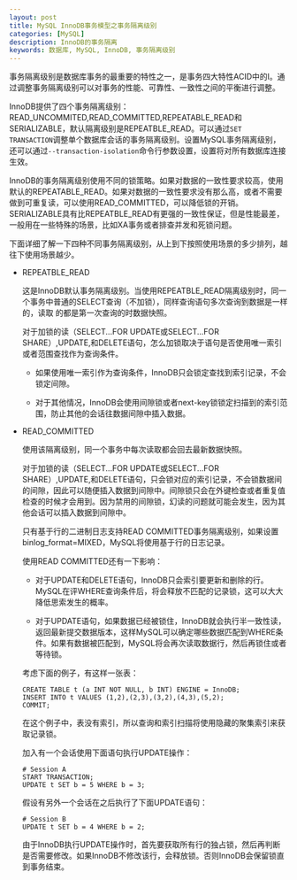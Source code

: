 ```yaml
---
layout: post
title: MySQL InnoDB事务模型之事务隔离级别
categories: [MySQL]
description: InnoDB的事务隔离
keywords: 数据库, MySQL, InnoDB, 事务隔离级别
---
```


事务隔离级别是数据库事务的最重要的特性之一，是事务四大特性ACID中的I。通过调整事务隔离级别可以对事务的性能、可靠性、一致性之间的平衡进行调整。

InnoDB提供了四个事务隔离级别：READ_UNCOMMITED,READ_COMMITTED,REPEATABLE_READ和SERIALIZABLE，默认隔离级别是REPEATBLE_READ。可以通过`SET TRANSACTION`调整单个数据库会话的事务隔离级别。设置MySQL事务隔离级别，还可以通过`--transaction-isolation`命令行参数设置，设置将对所有数据库连接生效。

InnoDB的事务隔离级别使用不同的锁策略。如果对数据的一致性要求较高，使用默认的REPEATABLE_READ。如果对数据的一致性要求没有那么高，或者不需要做到可重复读，可以使用READ_COMMITTED，可以降低锁的开销。SERIALIZABLE具有比REPEATBLE_READ有更强的一致性保证，但是性能最差，一般用在一些特殊的场景，比如XA事务或者排查并发和死锁问题。

下面详细了解一下四种不同事务隔离级别，从上到下按照使用场景的多少排列，越往下使用场景越少。

- REPEATBLE_READ

  这是InnoDB默认事务隔离级别。当使用REPEATBLE_READ隔离级别时，同一个事务中普通的SELECT查询（不加锁），同样查询语句多次查询到数据是一样的，读取 的都是第一次查询的时数据快照。
  
  对于加锁的读（SELECT...FOR UPDATE或SELECT...FOR SHARE）,UPDATE,和DELETE语句，怎么加锁取决于语句是否使用唯一索引或者范围查找作为查询条件。

  - 如果使用唯一索引作为查询条件，InnoDB只会锁定查找到索引记录，不会锁定间隙。

  - 对于其他情况，InnoDB会使用间隙锁或者next-key锁锁定扫描到的索引范围，防止其他的会话往数据间隙中插入数据。

- READ_COMMITTED
  
  使用该隔离级别，同一个事务中每次读取都会回去最新数据快照。
  
  对于加锁的读（SELECT...FOR UPDATE或SELECT...FOR SHARE）,UPDATE,和DELETE语句，只会锁对应的索引记录，不会锁数据间的间隙，因此可以随便插入数据到间隙中。间隙锁只会在外键检查或者重复值检查的时候才会用到。因为禁用的间隙锁，幻读的问题就可能会发生，因为其他会话可以插入数据到间隙中。

  只有基于行的二进制日志支持READ COMMITTED事务隔离级别，如果设置binlog_format=MIXED，MySQL将使用基于行的日志记录。

  使用READ COMMITTED还有一下影响：

  - 对于UPDATE和DELETE语句，InnoDB只会索引要更新和删除的行。MySQL在评WHERE查询条件后，将会释放不匹配的记录锁，这可以大大降低思索发生的概率。

  - 对于UPDATE语句，如果数据已经被锁住，InnoDB就会执行半一致性读，返回最新提交数据版本，这样MySQL可以确定哪些数据匹配到WHERE条件。如果有数据被匹配到，MySQL将会再次读取数据行，然后再锁住或者等待锁。

  考虑下面的例子，有这样一张表：
  ```
  CREATE TABLE t (a INT NOT NULL, b INT) ENGINE = InnoDB;
  INSERT INTO t VALUES (1,2),(2,3),(3,2),(4,3),(5,2);  
  COMMIT;
  ```
  在这个例子中，表没有索引，所以查询和索引扫描将使用隐藏的聚集索引来获取记录锁。

  加入有一个会话使用下面语句执行UPDATE操作：
  ```
  # Session A
  START TRANSACTION;
  UPDATE t SET b = 5 WHERE b = 3;
  ```
  假设有另外一个会话在之后执行了下面UPDATE语句：
  ```
  # Session B
  UPDATE t SET b = 4 WHERE b = 2;
  ```
  由于InnoDB执行UPDATE操作时，首先要获取所有行的独占锁，然后再判断是否需要修改。如果InnoDB不修改该行，会释放锁。否则InnoDB会保留锁直到事务结束。